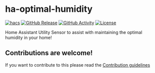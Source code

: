 # ha-optimal-humidity

[![hacs][hacsbadge]][hacs]
[![GitHub Release][releases-shield]][releases]
[![GitHub Activity][commits-shield]][commits]
[![License][license-shield]](LICENSE)


Home Assistant Utility Sensor to assist with maintaining the optimal humidity in your home!


## Contributions are welcome!

If you want to contribute to this please read the [Contribution guidelines](CONTRIBUTING.md)


[commits]: https://github.com/TheRealWaldo/ha-optimal-humidity/commits/main
[commits-shield]: https://img.shields.io/github/commit-activity/y/custom-components/blueprint.svg?style=for-the-badge
[integration_blueprint]: https://github.com/custom-components/integration_blueprint
[license-shield]: https://img.shields.io/github/license/custom-components/blueprint.svg?style=for-the-badge
[hacs]: https://github.com/custom-components/hacs
[hacsbadge]: https://img.shields.io/badge/HACS-Custom-orange.svg?style=for-the-badge
[releases-shield]: https://img.shields.io/github/release/custom-components/blueprint.svg?style=for-the-badge
[releases]: https://github.com/TheRealWaldo/ha-optimal-humidity/releases
